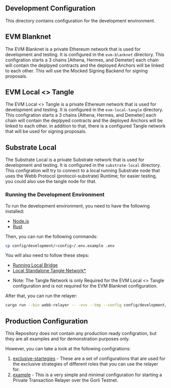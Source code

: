 ## Development Configuration

This directory contains configuration for the development environment.

## EVM Blanknet

The EVM Blanknet is a private Ethereum network that is used for development and testing. It is configured in the `evm-blanknet` directory. This configration starts a 3 chains [Athena, Hermes, and Demeter] each chain will contain the deplpyed contracts and the deployed Anchors will be linked to each other. This will use the Mocked Signing Backend for signing proposals.

## EVM Local <> Tangle

The EVM Local <> Tangle is a private Ethereum network that is used for development and testing. It is configured in the `evm-local-tangle` directory. This configration starts a 3 chains [Athena, Hermes, and Demeter] each chain will contain the deplpyed contracts and the deployed Anchors will be linked to each other. in addition to that, there is a configured Tangle network that will be used for signing proposals.

## Substrate Local

The Substrate Local is a private Substrate network that is used for development and testing. It is configured in the `substrate-local` directory. This configration will try to connect to a local running Substrate node that uses the Webb Protocol (protocol-substrate) Runtime; for easier testing, you could also use the tangle node for that.

### Running the Development Environment

To run the development environment, you need to have the following installed:

- [Node.js](https://nodejs.org/en/download/)
- [Rust](https://www.rustup.rs/)

Then, you can run the following commands:

```bash
cp config/development/<config>/.env.example .env
```

You will also need to follow these steps:

- [Running Local Bridge](https://github.com/webb-tools/webb-dapp/tree/develop/apps/bridge-dapp#run-local-webb-relayer-and-local-network-alongside-hubble-bridge)
- [Local Standalone Tangle Network\*](https://github.com/webb-tools/tangle/tree/main/scripts#run-a-standalone-tangle-network)

* Note: The Tangle Network is only Required for the EVM Local <> Tangle configuration and is not required for the EVM Blanknet configuration.

After that, you can run the relayer:

```bash
cargo run --bin webb-relayer -- -vvv --tmp --config config/development/<config>
```

## Production Configuration

This Repository does not contain any production ready configration, but they are all examples and for demonstration purposes only.

However, you can take a look at the following configrations:

1. [exclusive-startegies](../exclusive-strategies/) - These are a set of configurations that are used for the exclusive strategies of different roles that you can use the relayer for.
2. [example](../example/) - This is a very simple and minimal configuration for starting a Private Transaction Relayer over the Gorli Testnet.
